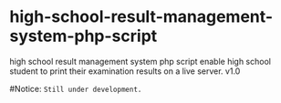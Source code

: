 # high-school-result-management-system-php-script
high school result management system php script enable high school student to print their examination results on a live server.
v1.0

#Notice:
`Still under development.`
